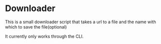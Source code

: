 # Downloader
This is a small downloader script that takes a url to a file and the name with which to save the file(optional)

It currently only works through the CLI.
